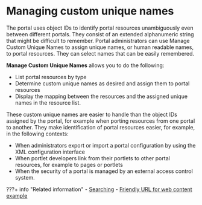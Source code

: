 # Managing custom unique names

The portal uses object IDs to identify portal resources unambiguously even between different portals. They consist of an extended alphanumeric string that might be difficult to remember. Portal administrators can use Manage Custom Unique Names to assign unique names, or human readable names, to portal resources. They can select names that can be easily remembered.

**Manage Custom Unique Names** allows you to do the following:

-   List portal resources by type
-   Determine custom unique names as desired and assign them to portal resources
-   Display the mapping between the resources and the assigned unique names in the resource list.

These custom unique names are easier to handle than the object IDs assigned by the portal, for example when porting resources from one portal to another. They make identification of portal resources easier, for example, in the following contexts:

-   When administrators export or import a portal configuration by using the XML configuration interface
-   When portlet developers link from their portlets to other portal resources, for example to pages or portlets
-   When the security of a portal is managed by an external access control system.

???+ info "Related information"
    - [Searching](../manage_custom_unique_names/h_search_admin_portlets.md)
    - [Friendly URL for web content example](../../../manage_content/wcm_delivery/deliver_webcontent_on_portal/customizing_content/friendlyurl_wcmviewer/index.md)

